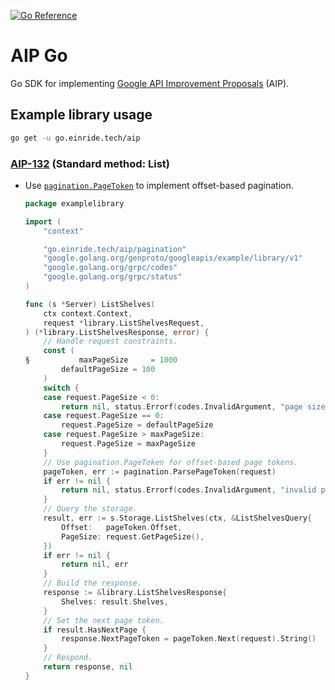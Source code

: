 [![Go Reference](https://pkg.go.dev/badge/go.einride.tech/aip.svg)](https://pkg.go.dev/go.einride.tech/aip)

# AIP Go

Go SDK for implementing [Google API Improvement Proposals](https://aip.dev/)
(AIP).

## Example library usage

```bash
go get -u go.einride.tech/aip
```

### [AIP-132](https://google.aip.dev/132) (Standard method: List)

- Use [`pagination.PageToken`](./pagination/pagetoken.go) to implement
  offset-based pagination.

  ```go
  package examplelibrary

  import (
      "context"

      "go.einride.tech/aip/pagination"
      "google.golang.org/genproto/googleapis/example/library/v1"
      "google.golang.org/grpc/codes"
      "google.golang.org/grpc/status"
  )

  func (s *Server) ListShelves(
      ctx context.Context,
      request *library.ListShelvesRequest,
  ) (*library.ListShelvesResponse, error) {
      // Handle request constraints.
      const (
  §           maxPageSize     = 1000
          defaultPageSize = 100
      )
      switch {
      case request.PageSize < 0:
          return nil, status.Errorf(codes.InvalidArgument, "page size is negative")
      case request.PageSize == 0:
          request.PageSize = defaultPageSize
      case request.PageSize > maxPageSize:
          request.PageSize = maxPageSize
      }
      // Use pagination.PageToken for offset-based page tokens.
      pageToken, err := pagination.ParsePageToken(request)
      if err != nil {
          return nil, status.Errorf(codes.InvalidArgument, "invalid page token")
      }
      // Query the storage.
      result, err := s.Storage.ListShelves(ctx, &ListShelvesQuery{
          Offset:   pageToken.Offset,
          PageSize: request.GetPageSize(),
      })
      if err != nil {
          return nil, err
      }
      // Build the response.
      response := &library.ListShelvesResponse{
          Shelves: result.Shelves,
      }
      // Set the next page token.
      if result.HasNextPage {
          response.NextPageToken = pageToken.Next(request).String()
      }
      // Respond.
      return response, nil
  }
  ```
